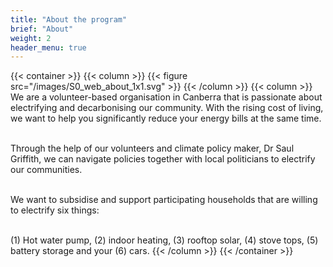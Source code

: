 ```yaml
---
title: "About the program"
brief: "About"
weight: 2
header_menu: true
--- 
```

 {{< container >}}
{{< column >}}
{{< figure src="/images/S0_web_about_1x1.svg"   >}}
{{< /column >}}
{{< column >}}
We are a volunteer-based organisation in Canberra that is passionate about electrifying and decarbonising our community. With the rising cost of living, we want to help you significantly reduce your energy bills at the same time.<br><br>


Through the help of our volunteers and climate policy maker, Dr Saul Griffith, we can navigate policies together with local politicians to electrify our communities.<br><br>

We want to subsidise and support participating households that are willing to electrify six things:<br><br>

(1) Hot water pump, (2) indoor heating, (3) rooftop solar, (4) stove tops, (5) battery storage and your (6) cars.
{{< /column >}}
{{< /container >}}
  
 
 
